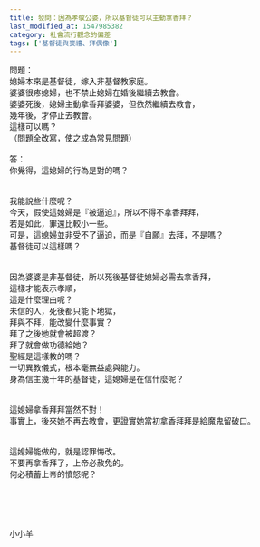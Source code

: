 ```yaml
---
title: 發問：因為孝敬公婆，所以基督徒可以主動拿香拜？
last_modified_at: 1547985382
category: 社會流行觀念的偏差
tags: ['基督徒與喪禮、拜偶像']
---
```


問題：<br>媳婦本來是基督徒，嫁入非基督教家庭。<br>婆婆很疼媳婦，也不禁止媳婦在婚後繼續去教會。<br>婆婆死後，媳婦主動拿香拜婆婆，但依然繼續去教會，<br>幾年後，才停止去教會。<br>這樣可以嗎？<br>（問題全改寫，使之成為常見問題）<br><!--more--><br>答：<br>你覺得，這媳婦的行為是對的嗎？<br> <br><br>我能說些什麼呢？<br>今天，假使這媳婦是『被逼迫』，所以不得不拿香拜拜，<br>若是如此，罪還比較小一些。<br>可是，這媳婦並非受不了逼迫，而是『自願』去拜，不是嗎？<br>基督徒可以這樣嗎？<br> <br><br>因為婆婆是非基督徒，所以死後基督徒媳婦必需去拿香拜，<br>這樣才能表示孝順，<br>這是什麼理由呢？<br>未信的人，死後都只能下地獄，<br>拜與不拜，能改變什麼事實？<br>拜了之後她就會被超渡？<br>拜了就會做功德給她？<br>聖經是這樣教的嗎？<br>一切異教儀式，根本毫無益處與能力。<br>身為信主幾十年的基督徒，這媳婦是在信什麼呢？<br> <br><br>這媳婦拿香拜拜當然不對！<br>事實上，後來她不再去教會，更證實她當初拿香拜拜是給魔鬼留破口。<br> <br><br>這媳婦能做的，就是認罪悔改。<br>不要再拿香拜了，上帝必赦免的。<br>何必積蓄上帝的憤怒呢？<br><br><br><br><br><br>小小羊<br><br><br><br><br>


